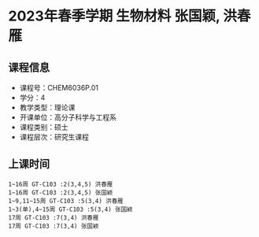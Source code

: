 # 2023年春季学期 生物材料 张国颖, 洪春雁






## 课程信息

- 课程号：CHEM6036P.01
- 学分：4
- 教学类型：理论课
- 开课单位：高分子科学与工程系
- 课程类别：硕士
- 课程层次：研究生课程

## 上课时间

```
1~16周 GT-C103 :2(3,4,5) 洪春雁
1~16周 GT-C103 :2(3,4,5) 张国颖
1~9,11~15周 GT-C103 :5(3,4) 洪春雁
1~3(单),4~15周 GT-C103 :5(3,4) 张国颖
17周 GT-C103 :7(3,4) 洪春雁
17周 GT-C103 :7(3,4) 张国颖
```


